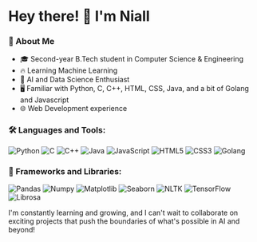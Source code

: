 # Hey there! 👋 I'm Niall

### 🚀 About Me
- 🎓 Second-year B.Tech student in Computer Science & Engineering
- 🔥 Learning Machine Learning
- 🤖 AI and Data Science Enthusiast
- 🖥️ Familiar with Python, C, C++, HTML, CSS, Java, and a bit of Golang and Javascript
- 🌐 Web Development experience

### 🛠️ Languages and Tools:
<p>
  <img alt="Python" src="https://img.shields.io/badge/-Python-blue?style=for-the-badge&logo=python&logoColor=white"/>
  <img alt="C" src="https://img.shields.io/badge/-C-A8B9CC?style=for-the-badge&logo=c&logoColor=white"/>
  <img alt="C++" src="https://img.shields.io/badge/-C++-00599C?style=for-the-badge&logo=cplusplus&logoColor=white"/>
  <img alt="Java" src="https://img.shields.io/badge/-Java-007396?style=for-the-badge&logo=java&logoColor=white"/>
  <img alt="JavaScript" src="https://img.shields.io/badge/-JavaScript-F7DF1E?style=for-the-badge&logo=javascript&logoColor=black"/>
  <img alt="HTML5" src="https://img.shields.io/badge/-HTML-E34F26?style=for-the-badge&logo=html5&logoColor=white"/>
  <img alt="CSS3" src="https://img.shields.io/badge/-CSS-1572B6?style=for-the-badge&logo=css3&logoColor=white"/>
  <img alt="Golang" src="https://img.shields.io/badge/-Golang-00ADD8?style=for-the-badge&logo=go&logoColor=white"/>
</p>

### 🧠 Frameworks and Libraries:
<p>
  <img alt="Pandas" src="https://img.shields.io/badge/-Pandas-150458?style=for-the-badge&logo=pandas&logoColor=white"/>
  <img alt="Numpy" src="https://img.shields.io/badge/-Numpy-013243?style=for-the-badge&logo=numpy&logoColor=white"/>
  <img alt="Matplotlib" src="https://img.shields.io/badge/-Matplotlib-019899?style=for-the-badge&logo=matplotlib&logoColor=white"/>
  <img alt="Seaborn" src="https://img.shields.io/badge/-Seaborn-2E86C1?style=for-the-badge&logoColor=white"/>
  <img alt="NLTK" src="https://img.shields.io/badge/-NLTK-1DA1F2?style=for-the-badge&logoColor=white"/>
  <img alt="TensorFlow" src="https://img.shields.io/badge/-TensorFlow-FF6F00?style=for-the-badge&logo=tensorflow&logoColor=white"/>
  <img alt="Librosa" src="https://img.shields.io/badge/-Librosa-F39C12?style=for-the-badge&logoColor=white"/>
</p>

I'm constantly learning and growing, and I can't wait to collaborate on exciting projects that push the boundaries of what's possible in AI and beyond!
